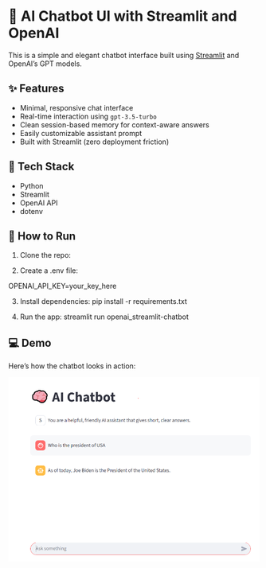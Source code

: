 # 💬 AI Chatbot UI with Streamlit and OpenAI

This is a simple and elegant chatbot interface built using [Streamlit](https://streamlit.io/) and OpenAI’s GPT models.

## ✨ Features

- Minimal, responsive chat interface
- Real-time interaction using `gpt-3.5-turbo`
- Clean session-based memory for context-aware answers
- Easily customizable assistant prompt
- Built with Streamlit (zero deployment friction)

## 🔧 Tech Stack

- Python
- Streamlit
- OpenAI API
- dotenv

## 🚀 How to Run

1. Clone the repo:


2. Create a .env file:

OPENAI_API_KEY=your_key_here

3. Install dependencies:
pip install -r requirements.txt

4. Run the app:
streamlit run openai_streamlit-chatbot


## 💻 Demo

Here’s how the chatbot looks in action:

![AI Chatbot Screenshot](assets/images/chatbot.png)



